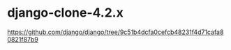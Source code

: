 # django-clone-4.2.x
https://github.com/django/django/tree/9c51b4dcfa0cefcb48231f4d71cafa80821f87b9
